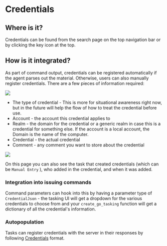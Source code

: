 # Credentials

## Where is it?

Credentials can be found from the search page on the top navigation bar or by clicking the key icon at the top.

## How is it integrated?

As part of command output, credentials can be registered automatically if the agent parses out the material. Otherwise, users can also manually register credentials. There are a few pieces of information required:

![](<../.gitbook/assets/Screen Shot 2020-02-17 at 10.19.11 PM.png>)

* The type of credential - This is more for situational awareness right now, but in the future will help the flow of how to treat the credential before use.
* Account - the account this credential applies to
* Realm - the domain for the credential or a generic realm in case this is a credential for something else. If the account is a local account, the Domain is the name of the computer.
* Credential - the actual credential
* Comment - any comment you want to store about the credential

![](<../.gitbook/assets/Screenshot 2023-03-06 at 8.49.41 AM.png>)

On this page you can also see the task that created credentials (which can be `Manual Entry` ), who added in the credential, and when it was added.

### Integration into issuing commands

Command parameters can hook into this by having a parameter type of `CredentialJson` - the tasking UI will get a dropdown for the various credentials to choose from and your `create_go_tasking` function will get a dictionary of all the credential's information.&#x20;

### Autopopulation

Tasks can register credentials with the server in their responses by following [Credentials](../customizing/hooking-features/credentials.md) format.
